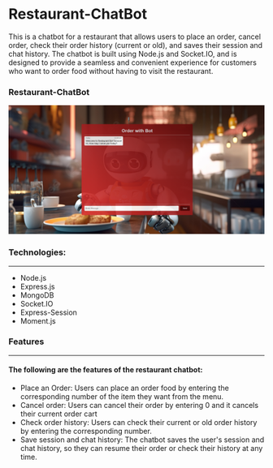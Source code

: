# Restaurant-ChatBot


This is a chatbot for a restaurant that allows users to place an order, cancel order, check their order history (current or old), and saves their session and chat history. The chatbot is built using Node.js and Socket.IO, and is designed to provide a seamless and convenient experience for customers who want to order food without having to visit the restaurant.

### Restaurant-ChatBot
<img src="Landing page.PNG"/>


### Technologies:

---

-   Node.js
-   Express.js
-   MongoDB
-   Socket.IO
-   Express-Session
-   Moment.js  

### Features

---
#### The following are the features of the restaurant chatbot:
-   Place an Order: Users can place an order food by entering the corresponding number of the item they want from the menu.
-   Cancel order: Users can cancel their order by entering 0 and it cancels their current order cart
-   Check order history: Users can check their current or old order history by entering the corresponding number.
-   Save session and chat history: The chatbot saves the user's session and chat history, so they can resume their order or check their history at any time.





